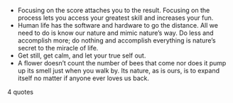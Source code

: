  - Focusing on the score attaches you to the result. Focusing on the process lets you access your greatest skill and increases your fun.
 - Human life has the software and hardware to go the distance. All we need to do is know our nature and mimic nature’s way. Do less and accomplish more; do nothing and accomplish everything is nature’s secret to the miracle of life.
 - Get still, get calm, and let your true self out.
 - A flower doesn’t count the number of bees that come nor does it pump up its smell just when you walk by. Its nature, as is ours, is to expand itself no matter if anyone ever loves us back.

4 quotes